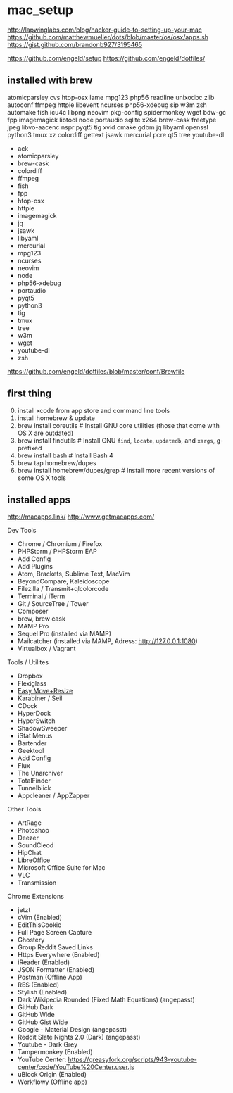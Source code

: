 # mac_setup

http://lapwinglabs.com/blog/hacker-guide-to-setting-up-your-mac
https://github.com/matthewmueller/dots/blob/master/os/osx/apps.sh
https://gist.github.com/brandonb927/3195465

https://github.com/engeld/setup
https://github.com/engeld/dotfiles/

## installed with brew
atomicparsley	cvs		htop-osx	lame		mpg123		php56		readline	unixodbc	zlib
autoconf	ffmpeg		httpie		libevent	ncurses		php56-xdebug	sip		w3m		zsh
automake	fish		icu4c		libpng		neovim		pkg-config	spidermonkey	wget
bdw-gc		fpp		imagemagick	libtool		node		portaudio	sqlite		x264
brew-cask	freetype	jpeg		libvo-aacenc	nspr		pyqt5		tig		xvid
cmake		gdbm		jq		libyaml		openssl		python3		tmux		xz
colordiff	gettext		jsawk		mercurial	pcre		qt5		tree		youtube-dl

- ack
- atomicparsley
- brew-cask
- colordiff
- ffmpeg
- fish
- fpp
- htop-osx
- httpie
- imagemagick
- jq
- jsawk
- libyaml
- mercurial
- mpg123
- ncurses
- neovim
- node
- php56-xdebug
- portaudio
- pyqt5
- python3
- tig
- tmux
- tree
- w3m
- wget
- youtube-dl
- zsh

https://github.com/engeld/dotfiles/blob/master/conf/Brewfile

## first thing

0. install xcode from app store and command line tools
1. install homebrew & update
2. brew install coreutils   # Install GNU core utilities (those that come with OS X are outdated)
3. brew install findutils   # Install GNU `find`, `locate`, `updatedb`, and `xargs`, g-prefixed
4. brew install bash        # Install Bash 4
5. brew tap homebrew/dupes            
6. brew install homebrew/dupes/grep   # Install more recent versions of some OS X tools

## installed apps

http://macapps.link/
http://www.getmacapps.com/

Dev Tools
- Chrome / Chromium / Firefox
- PHPStorm / PHPStorm EAP
 - Add Config
 - Add Plugins
- Atom, Brackets, Sublime Text, MacVim
- BeyondCompare, Kaleidoscope
- Filezilla / Transmit+qlcolorcode
- Terminal / iTerm
- Git / SourceTree / Tower
- Composer
- brew, brew cask
- MAMP Pro
- Sequel Pro (installed via MAMP)
- Mailcatcher (installed via MAMP, Adress: http://127.0.0.1:1080)
- Virtualbox / Vagrant

Tools / Utilites
- Dropbox
- Flexiglass
- [Easy Move+Resize](https://github.com/dmarcotte/easy-move-resize)
- Karabiner / Seil
- CDock
- HyperDock
- HyperSwitch
- ShadowSweeper
- iStat Menus
- Bartender
- Geektool
 - Add Config
- Flux
- The Unarchiver
- TotalFinder
- Tunnelblick
- Appcleaner / AppZapper

Other Tools
- ArtRage
- Photoshop
- Deezer
- SoundCleod
- HipChat
- LibreOffice
- Microsoft Office Suite for Mac
- VLC
- Transmission

Chrome Extensions
- jetzt
- cVim (Enabled)
- EditThisCookie
- Full Page Screen Capture
- Ghostery
- Group Reddit Saved Links
- Https Everywhere (Enabled)
- iReader (Enabled)
- JSON Formatter (Enabled)
- Postman (Offline App)
- RES (Enabled)
- Stylish (Enabled)
 - Dark Wikipedia Rounded (Fixed Math Equations) (angepasst)
 - GitHub Dark
 - GitHub Wide
 - GitHub Gist Wide
 - Google - Material Design (angepasst)
 - Reddit Slate Nights 2.0 (Dark) (angepasst)
 - Youtube - Dark Grey
- Tampermonkey (Enabled)
 - YouTube Center: https://greasyfork.org/scripts/943-youtube-center/code/YouTube%20Center.user.js
- uBlock Origin (Enabled)
- Workflowy (Offline app)
